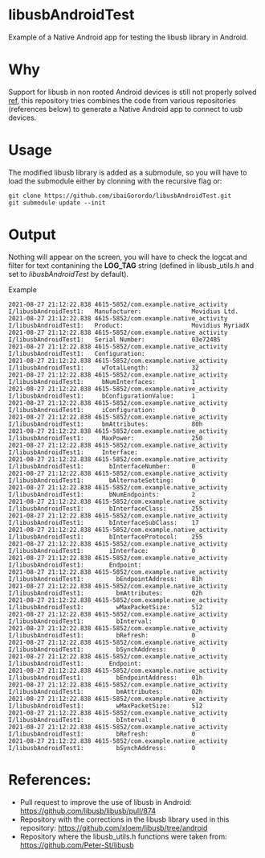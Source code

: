 # libusbAndroidTest
 Example of a Native Android app for testing the libusb library in Android.
 
# Why
Support for libusb in non rooted Android devices is still not properly solved [ref](https://github.com/libusb/libusb/pull/874), this repository tries combines the code from various repositories (references below) to generate a Native Android app to connect to usb devices.

# Usage
The modified libusb library is added as a submodule, so you will have to load the submodule either by clonning with the recursive flag or:

```
git clone https://github.com/ibaiGorordo/libusbAndroidTest.git
git submodule update --init
```


# Output
Nothing will appear on the screen, you will have to check the logcat and filter for text contanining the **LOG_TAG** string (defined in libusb_utils.h and set to *libusbAndroidTest* by default).

Example
```
2021-08-27 21:12:22.838 4615-5852/com.example.native_activity I/libusbAndroidTest1:   Manufacturer:              Movidius Ltd.
2021-08-27 21:12:22.838 4615-5852/com.example.native_activity I/libusbAndroidTest1:   Product:                   Movidius MyriadX
2021-08-27 21:12:22.838 4615-5852/com.example.native_activity I/libusbAndroidTest1:   Serial Number:             03e72485
2021-08-27 21:12:22.838 4615-5852/com.example.native_activity I/libusbAndroidTest1:   Configuration:
2021-08-27 21:12:22.838 4615-5852/com.example.native_activity I/libusbAndroidTest1:     wTotalLength:            32
2021-08-27 21:12:22.838 4615-5852/com.example.native_activity I/libusbAndroidTest1:     bNumInterfaces:          1
2021-08-27 21:12:22.838 4615-5852/com.example.native_activity I/libusbAndroidTest1:     bConfigurationValue:     1
2021-08-27 21:12:22.838 4615-5852/com.example.native_activity I/libusbAndroidTest1:     iConfiguration:          0
2021-08-27 21:12:22.838 4615-5852/com.example.native_activity I/libusbAndroidTest1:     bmAttributes:            80h
2021-08-27 21:12:22.838 4615-5852/com.example.native_activity I/libusbAndroidTest1:     MaxPower:                250
2021-08-27 21:12:22.838 4615-5852/com.example.native_activity I/libusbAndroidTest1:     Interface:
2021-08-27 21:12:22.838 4615-5852/com.example.native_activity I/libusbAndroidTest1:       bInterfaceNumber:      0
2021-08-27 21:12:22.838 4615-5852/com.example.native_activity I/libusbAndroidTest1:       bAlternateSetting:     0
2021-08-27 21:12:22.838 4615-5852/com.example.native_activity I/libusbAndroidTest1:       bNumEndpoints:         2
2021-08-27 21:12:22.838 4615-5852/com.example.native_activity I/libusbAndroidTest1:       bInterfaceClass:       255
2021-08-27 21:12:22.838 4615-5852/com.example.native_activity I/libusbAndroidTest1:       bInterfaceSubClass:    17
2021-08-27 21:12:22.838 4615-5852/com.example.native_activity I/libusbAndroidTest1:       bInterfaceProtocol:    255
2021-08-27 21:12:22.838 4615-5852/com.example.native_activity I/libusbAndroidTest1:       iInterface:            0
2021-08-27 21:12:22.838 4615-5852/com.example.native_activity I/libusbAndroidTest1:       Endpoint:
2021-08-27 21:12:22.838 4615-5852/com.example.native_activity I/libusbAndroidTest1:         bEndpointAddress:    81h
2021-08-27 21:12:22.838 4615-5852/com.example.native_activity I/libusbAndroidTest1:         bmAttributes:        02h
2021-08-27 21:12:22.838 4615-5852/com.example.native_activity I/libusbAndroidTest1:         wMaxPacketSize:      512
2021-08-27 21:12:22.838 4615-5852/com.example.native_activity I/libusbAndroidTest1:         bInterval:           0
2021-08-27 21:12:22.838 4615-5852/com.example.native_activity I/libusbAndroidTest1:         bRefresh:            0
2021-08-27 21:12:22.838 4615-5852/com.example.native_activity I/libusbAndroidTest1:         bSynchAddress:       0
2021-08-27 21:12:22.838 4615-5852/com.example.native_activity I/libusbAndroidTest1:       Endpoint:
2021-08-27 21:12:22.838 4615-5852/com.example.native_activity I/libusbAndroidTest1:         bEndpointAddress:    01h
2021-08-27 21:12:22.838 4615-5852/com.example.native_activity I/libusbAndroidTest1:         bmAttributes:        02h
2021-08-27 21:12:22.838 4615-5852/com.example.native_activity I/libusbAndroidTest1:         wMaxPacketSize:      512
2021-08-27 21:12:22.838 4615-5852/com.example.native_activity I/libusbAndroidTest1:         bInterval:           0
2021-08-27 21:12:22.838 4615-5852/com.example.native_activity I/libusbAndroidTest1:         bRefresh:            0
2021-08-27 21:12:22.838 4615-5852/com.example.native_activity I/libusbAndroidTest1:         bSynchAddress:       0
```

# References:
- Pull request to improve the use of libusb in Android: https://github.com/libusb/libusb/pull/874
- Repository with the corrections in the libusb library used in this repository: https://github.com/xloem/libusb/tree/android
- Repository where the libusb_utils.h functions were taken from: https://github.com/Peter-St/libusb


